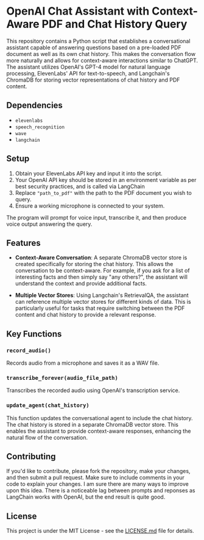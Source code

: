 # OpenAI Chat Assistant with Context-Aware PDF and Chat History Query

This repository contains a Python script that establishes a conversational assistant capable of answering questions based on a pre-loaded PDF document as well as its own chat history. This makes the conversation flow more naturally and allows for context-aware interactions similar to ChatGPT. The assistant utilizes OpenAI's GPT-4 model for natural language processing, ElevenLabs' API for text-to-speech, and Langchain's ChromaDB for storing vector representations of chat history and PDF content.

## Dependencies

- `elevenlabs`
- `speech_recognition`
- `wave`
- `langchain`


## Setup

1. Obtain your ElevenLabs API key and input it into the script.
2. Your OpenAI API key should be stored in an environment variable as per best security practices, and is called via LangChain
3. Replace `"path_to_pdf"` with the path to the PDF document you wish to query.
4. Ensure a working microphone is connected to your system.




The program will prompt for voice input, transcribe it, and then produce voice output answering the query.

## Features

- **Context-Aware Conversation**: A separate ChromaDB vector store is created specifically for storing the chat history. This allows the conversation to be context-aware. For example, if you ask for a list of interesting facts and then simply say "any others?", the assistant will understand the context and provide additional facts.

- **Multiple Vector Stores**: Using Langchain's RetrievalQA, the assistant can reference multiple vector stores for different kinds of data. This is particularly useful for tasks that require switching between the PDF content and chat history to provide a relevant response.

## Key Functions

### `record_audio()`

Records audio from a microphone and saves it as a WAV file.

### `transcribe_forever(audio_file_path)`

Transcribes the recorded audio using OpenAI's transcription service.

### `update_agent(chat_history)`

This function updates the conversational agent to include the chat history. The chat history is stored in a separate ChromaDB vector store. This enables the assistant to provide context-aware responses, enhancing the natural flow of the conversation.

## Contributing

If you'd like to contribute, please fork the repository, make your changes, and then submit a pull request. Make sure to include comments in your code to explain your changes.  I am sure there are many ways to improve upon this idea.  There is a noticeable lag between prompts and reponses as LangChain works with OpenAI, but the end result is quite good. 

## License

This project is under the MIT License - see the [LICENSE.md](LICENSE.md) file for details.


